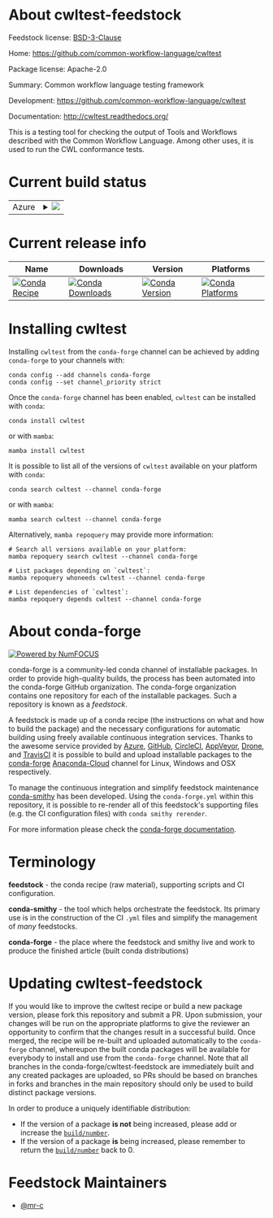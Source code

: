 About cwltest-feedstock
=======================

Feedstock license: [BSD-3-Clause](https://github.com/conda-forge/cwltest-feedstock/blob/main/LICENSE.txt)

Home: https://github.com/common-workflow-language/cwltest

Package license: Apache-2.0

Summary: Common workflow language testing framework

Development: https://github.com/common-workflow-language/cwltest

Documentation: http://cwltest.readthedocs.org/

This is a testing tool for checking the output of Tools and Workflows described
with the Common Workflow Language.  Among other uses, it is used to run the CWL
conformance tests.


Current build status
====================


<table>
    
  <tr>
    <td>Azure</td>
    <td>
      <details>
        <summary>
          <a href="https://dev.azure.com/conda-forge/feedstock-builds/_build/latest?definitionId=19608&branchName=main">
            <img src="https://dev.azure.com/conda-forge/feedstock-builds/_apis/build/status/cwltest-feedstock?branchName=main">
          </a>
        </summary>
        <table>
          <thead><tr><th>Variant</th><th>Status</th></tr></thead>
          <tbody><tr>
              <td>linux_64_python3.10.____cpython</td>
              <td>
                <a href="https://dev.azure.com/conda-forge/feedstock-builds/_build/latest?definitionId=19608&branchName=main">
                  <img src="https://dev.azure.com/conda-forge/feedstock-builds/_apis/build/status/cwltest-feedstock?branchName=main&jobName=linux&configuration=linux%20linux_64_python3.10.____cpython" alt="variant">
                </a>
              </td>
            </tr><tr>
              <td>linux_64_python3.11.____cpython</td>
              <td>
                <a href="https://dev.azure.com/conda-forge/feedstock-builds/_build/latest?definitionId=19608&branchName=main">
                  <img src="https://dev.azure.com/conda-forge/feedstock-builds/_apis/build/status/cwltest-feedstock?branchName=main&jobName=linux&configuration=linux%20linux_64_python3.11.____cpython" alt="variant">
                </a>
              </td>
            </tr><tr>
              <td>linux_64_python3.8.____cpython</td>
              <td>
                <a href="https://dev.azure.com/conda-forge/feedstock-builds/_build/latest?definitionId=19608&branchName=main">
                  <img src="https://dev.azure.com/conda-forge/feedstock-builds/_apis/build/status/cwltest-feedstock?branchName=main&jobName=linux&configuration=linux%20linux_64_python3.8.____cpython" alt="variant">
                </a>
              </td>
            </tr><tr>
              <td>linux_64_python3.9.____cpython</td>
              <td>
                <a href="https://dev.azure.com/conda-forge/feedstock-builds/_build/latest?definitionId=19608&branchName=main">
                  <img src="https://dev.azure.com/conda-forge/feedstock-builds/_apis/build/status/cwltest-feedstock?branchName=main&jobName=linux&configuration=linux%20linux_64_python3.9.____cpython" alt="variant">
                </a>
              </td>
            </tr><tr>
              <td>osx_64_python3.10.____cpython</td>
              <td>
                <a href="https://dev.azure.com/conda-forge/feedstock-builds/_build/latest?definitionId=19608&branchName=main">
                  <img src="https://dev.azure.com/conda-forge/feedstock-builds/_apis/build/status/cwltest-feedstock?branchName=main&jobName=osx&configuration=osx%20osx_64_python3.10.____cpython" alt="variant">
                </a>
              </td>
            </tr><tr>
              <td>osx_64_python3.11.____cpython</td>
              <td>
                <a href="https://dev.azure.com/conda-forge/feedstock-builds/_build/latest?definitionId=19608&branchName=main">
                  <img src="https://dev.azure.com/conda-forge/feedstock-builds/_apis/build/status/cwltest-feedstock?branchName=main&jobName=osx&configuration=osx%20osx_64_python3.11.____cpython" alt="variant">
                </a>
              </td>
            </tr><tr>
              <td>osx_64_python3.8.____cpython</td>
              <td>
                <a href="https://dev.azure.com/conda-forge/feedstock-builds/_build/latest?definitionId=19608&branchName=main">
                  <img src="https://dev.azure.com/conda-forge/feedstock-builds/_apis/build/status/cwltest-feedstock?branchName=main&jobName=osx&configuration=osx%20osx_64_python3.8.____cpython" alt="variant">
                </a>
              </td>
            </tr><tr>
              <td>osx_64_python3.9.____cpython</td>
              <td>
                <a href="https://dev.azure.com/conda-forge/feedstock-builds/_build/latest?definitionId=19608&branchName=main">
                  <img src="https://dev.azure.com/conda-forge/feedstock-builds/_apis/build/status/cwltest-feedstock?branchName=main&jobName=osx&configuration=osx%20osx_64_python3.9.____cpython" alt="variant">
                </a>
              </td>
            </tr>
          </tbody>
        </table>
      </details>
    </td>
  </tr>
</table>

Current release info
====================

| Name | Downloads | Version | Platforms |
| --- | --- | --- | --- |
| [![Conda Recipe](https://img.shields.io/badge/recipe-cwltest-green.svg)](https://anaconda.org/conda-forge/cwltest) | [![Conda Downloads](https://img.shields.io/conda/dn/conda-forge/cwltest.svg)](https://anaconda.org/conda-forge/cwltest) | [![Conda Version](https://img.shields.io/conda/vn/conda-forge/cwltest.svg)](https://anaconda.org/conda-forge/cwltest) | [![Conda Platforms](https://img.shields.io/conda/pn/conda-forge/cwltest.svg)](https://anaconda.org/conda-forge/cwltest) |

Installing cwltest
==================

Installing `cwltest` from the `conda-forge` channel can be achieved by adding `conda-forge` to your channels with:

```
conda config --add channels conda-forge
conda config --set channel_priority strict
```

Once the `conda-forge` channel has been enabled, `cwltest` can be installed with `conda`:

```
conda install cwltest
```

or with `mamba`:

```
mamba install cwltest
```

It is possible to list all of the versions of `cwltest` available on your platform with `conda`:

```
conda search cwltest --channel conda-forge
```

or with `mamba`:

```
mamba search cwltest --channel conda-forge
```

Alternatively, `mamba repoquery` may provide more information:

```
# Search all versions available on your platform:
mamba repoquery search cwltest --channel conda-forge

# List packages depending on `cwltest`:
mamba repoquery whoneeds cwltest --channel conda-forge

# List dependencies of `cwltest`:
mamba repoquery depends cwltest --channel conda-forge
```


About conda-forge
=================

[![Powered by
NumFOCUS](https://img.shields.io/badge/powered%20by-NumFOCUS-orange.svg?style=flat&colorA=E1523D&colorB=007D8A)](https://numfocus.org)

conda-forge is a community-led conda channel of installable packages.
In order to provide high-quality builds, the process has been automated into the
conda-forge GitHub organization. The conda-forge organization contains one repository
for each of the installable packages. Such a repository is known as a *feedstock*.

A feedstock is made up of a conda recipe (the instructions on what and how to build
the package) and the necessary configurations for automatic building using freely
available continuous integration services. Thanks to the awesome service provided by
[Azure](https://azure.microsoft.com/en-us/services/devops/), [GitHub](https://github.com/),
[CircleCI](https://circleci.com/), [AppVeyor](https://www.appveyor.com/),
[Drone](https://cloud.drone.io/welcome), and [TravisCI](https://travis-ci.com/)
it is possible to build and upload installable packages to the
[conda-forge](https://anaconda.org/conda-forge) [Anaconda-Cloud](https://anaconda.org/)
channel for Linux, Windows and OSX respectively.

To manage the continuous integration and simplify feedstock maintenance
[conda-smithy](https://github.com/conda-forge/conda-smithy) has been developed.
Using the ``conda-forge.yml`` within this repository, it is possible to re-render all of
this feedstock's supporting files (e.g. the CI configuration files) with ``conda smithy rerender``.

For more information please check the [conda-forge documentation](https://conda-forge.org/docs/).

Terminology
===========

**feedstock** - the conda recipe (raw material), supporting scripts and CI configuration.

**conda-smithy** - the tool which helps orchestrate the feedstock.
                   Its primary use is in the construction of the CI ``.yml`` files
                   and simplify the management of *many* feedstocks.

**conda-forge** - the place where the feedstock and smithy live and work to
                  produce the finished article (built conda distributions)


Updating cwltest-feedstock
==========================

If you would like to improve the cwltest recipe or build a new
package version, please fork this repository and submit a PR. Upon submission,
your changes will be run on the appropriate platforms to give the reviewer an
opportunity to confirm that the changes result in a successful build. Once
merged, the recipe will be re-built and uploaded automatically to the
`conda-forge` channel, whereupon the built conda packages will be available for
everybody to install and use from the `conda-forge` channel.
Note that all branches in the conda-forge/cwltest-feedstock are
immediately built and any created packages are uploaded, so PRs should be based
on branches in forks and branches in the main repository should only be used to
build distinct package versions.

In order to produce a uniquely identifiable distribution:
 * If the version of a package **is not** being increased, please add or increase
   the [``build/number``](https://docs.conda.io/projects/conda-build/en/latest/resources/define-metadata.html#build-number-and-string).
 * If the version of a package **is** being increased, please remember to return
   the [``build/number``](https://docs.conda.io/projects/conda-build/en/latest/resources/define-metadata.html#build-number-and-string)
   back to 0.

Feedstock Maintainers
=====================

* [@mr-c](https://github.com/mr-c/)

